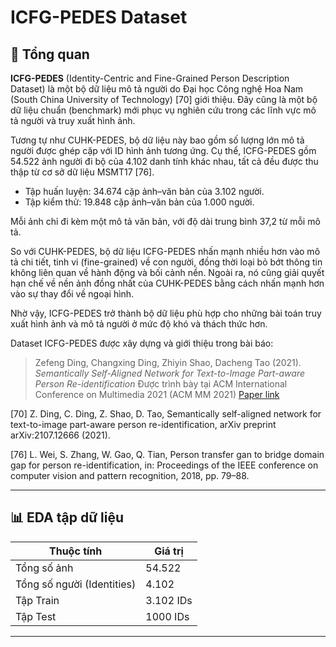 # ICFG-PEDES  Dataset

## 🧾 Tổng quan
**ICFG-PEDES** (Identity-Centric and Fine-Grained Person Description Dataset) là một bộ dữ liệu mô tả người do Đại học Công nghệ Hoa Nam (South China University of Technology) [70] giới thiệu. Đây cũng là một bộ dữ liệu chuẩn (benchmark) mới phục vụ nghiên cứu trong các lĩnh vực mô tả người và truy xuất hình ảnh.

Tương tự như CUHK-PEDES, bộ dữ liệu này bao gồm số lượng lớn mô tả người được ghép cặp với ID hình ảnh tương ứng. Cụ thể, ICFG-PEDES gồm 54.522 ảnh người đi bộ của 4.102 danh tính khác nhau, tất cả đều được thu thập từ cơ sở dữ liệu MSMT17 [76].
- Tập huấn luyện: 34.674 cặp ảnh–văn bản của 3.102 người.
- Tập kiểm thử: 19.848 cặp ảnh–văn bản của 1.000 người.

Mỗi ảnh chỉ đi kèm một mô tả văn bản, với độ dài trung bình 37,2 từ mỗi mô tả.

So với CUHK-PEDES, bộ dữ liệu ICFG-PEDES nhấn mạnh nhiều hơn vào mô tả chi tiết, tinh vi (fine-grained) về con người, đồng thời loại bỏ bớt thông tin không liên quan về hành động và bối cảnh nền. Ngoài ra, nó cũng giải quyết hạn chế về nền ảnh đồng nhất của CUHK-PEDES bằng cách nhấn mạnh hơn vào sự thay đổi về ngoại hình.

Nhờ vậy, ICFG-PEDES trở thành bộ dữ liệu phù hợp cho những bài toán truy xuất hình ảnh và mô tả người ở mức độ khó và thách thức hơn.

Dataset ICFG-PEDES được xây dựng và giới thiệu trong bài báo:

> Zefeng Ding, Changxing Ding, Zhiyin Shao, Dacheng Tao (2021). *Semantically Self-Aligned Network for Text-to-Image Part-aware Person Re-identification*
> Được trình bày tại ACM International Conference on Multimedia 2021 (ACM MM 2021)
> [Paper link](https://arxiv.org/abs/2109.05534)

[70] Z. Ding, C. Ding, Z. Shao, D. Tao, Semantically self-aligned network for text-to-image part-aware person re-identification, arXiv preprint arXiv:2107.12666 (2021).

[76] L. Wei, S. Zhang, W. Gao, Q. Tian, Person transfer gan to bridge domain gap for person re-identification, in: Proceedings of the IEEE conference on computer vision and pattern recognition, 2018, pp. 79–88.

---

## 📊 EDA tập dữ liệu

| Thuộc tính                 | Giá trị                           |
|----------------------------|-----------------------------------|
| Tổng số ảnh                | 54.522                            |
| Tổng số người (Identities) | 4.102                             |
| Tập Train                  | 3.102 IDs                         |
| Tập Test                   | 1000 IDs                          |

---